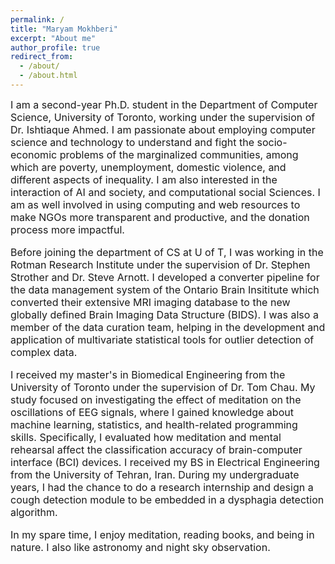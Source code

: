 ```yaml
---
permalink: /
title: "Maryam Mokhberi"
excerpt: "About me"
author_profile: true
redirect_from: 
  - /about/
  - /about.html
---
```

 <font size="3"> I am a second-year Ph.D. student in the Department of Computer Science, University of Toronto, working under the supervision of Dr. Ishtiaque Ahmed. I am passionate about employing computer science and technology to understand and fight the socio-economic problems of the marginalized communities, among which are poverty, unemployment, domestic violence, and different aspects of inequality. I am also interested in the interaction of AI and society, and computational social Sciences. I am as well involved in using computing and web resources to make NGOs more transparent and productive, and the donation process more impactful.<br />    
  
Before joining the department of CS at U of T, I was working in the Rotman Research Institute under the supervision of Dr. Stephen Strother and Dr. Steve Arnott. I developed a converter pipeline for the data management system of the Ontario Brain Insititute which converted their extensive MRI imaging database to the new globally defined Brain Imaging Data Structure (BIDS). I was also a member of the data curation team, helping in the development and application of multivariate statistical tools for outlier detection of complex data.<br />    

I received my master's in Biomedical Engineering from the University of Toronto under the supervision of Dr. Tom Chau. My study focused on investigating the effect of meditation on the oscillations of EEG signals, where I gained knowledge about machine learning, statistics, and health-related programming skills. Specifically, I evaluated how meditation and mental rehearsal affect the classification accuracy of brain-computer interface (BCI) devices. I received my BS in Electrical Engineering from the University of Tehran, Iran. During my undergraduate years, I had the chance to do a research internship and design a cough detection module to be embedded in a dysphagia detection algorithm.<br />     

In my spare time, I enjoy meditation, reading books, and being in nature. I also like astronomy and night sky observation.</font>

